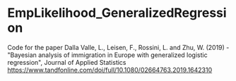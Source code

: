 # EmpLikelihood_GeneralizedRegression

Code for the paper Dalla Valle, L., Leisen, F., Rossini, L. and Zhu, W. (2019) - "Bayesian analysis of immigration in Europe with generalized logistic regression", Journal of Applied Statistics https://www.tandfonline.com/doi/full/10.1080/02664763.2019.1642310
